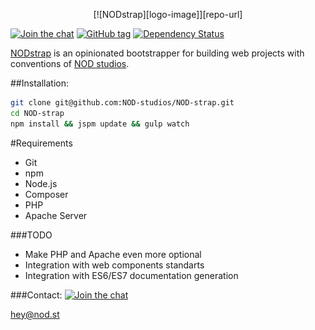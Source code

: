 <p align="center">
  [![NODstrap][logo-image]][repo-url]

  [![Join the chat][gitter-image]][gitter-url]
  [![GitHub tag][tag-image]][tag-url]
  [![Dependency Status][david-image]][david-url]
</p>

[NODstrap]([repo-url]) is an opinionated bootstrapper for building web projects with conventions of [NOD studios](http://nod.st).

##Installation:
```bash
git clone git@github.com:NOD-studios/NOD-strap.git
cd NOD-strap
npm install && jspm update && gulp watch
```

#Requirements
- Git
- npm
- Node.js
- Composer
- PHP
- Apache Server

###TODO
- Make PHP and Apache even more optional
- Integration with web components standarts
- Integration with ES6/ES7 documentation generation

###Contact:
[![Join the chat][gitter-image]][gitter-url]

[hey@nod.st](mailto:hey@nod.st)

[logo-image]: /image/logo.strap.png?raw=true
[repo-url]: https://github.com/NOD-studios/NOD-strap
[david-url]: https://david-dm.org/NOD-studios/NOD-strap
[david-image]: https://david-dm.org/NOD-studios/NOD-strap.svg
[gitter-image]: https://img.shields.io/badge/GITTER-join%20chat-green.svg
[gitter-url]: http://bit.ly/NOD-chat
[tag-image]: https://img.shields.io/github/tag/NOD-studios/NOD-strap.svg
[tag-url]: https://github.com/NOD-studios/NOD-strap/tags
